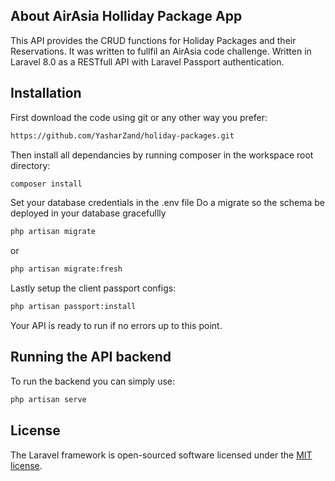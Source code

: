 

## About AirAsia Holliday Package App

This API provides the CRUD functions for Holiday Packages and their Reservations. It was written to fullfil an AirAsia code challenge. Written in Laravel 8.0 as a RESTfull API with Laravel Passport authentication.


## Installation

First download the code using git or any other way you prefer:
```bash
https://github.com/YasharZand/holiday-packages.git
```
Then install all dependancies by running composer in the workspace root directory:
```bash
composer install
```
Set your database credentials in the .env file
Do a migrate so the schema be deployed in your database gracefullly
```bash
php artisan migrate 
```
or 
```bash
php artisan migrate:fresh
```
Lastly setup the client passport configs:
```bash
php artisan passport:install
```
Your API is ready to run if no errors up to this point.

## Running the API backend

To run the backend you can simply use:
```bash
php artisan serve
```

## License

The Laravel framework is open-sourced software licensed under the [MIT license](https://opensource.org/licenses/MIT).
